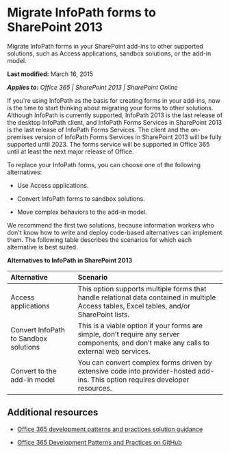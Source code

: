 
# Migrate InfoPath forms to SharePoint 2013
Migrate InfoPath forms in your SharePoint add-ins to other supported solutions, such as Access applications, sandbox solutions, or the add-in model.

 **Last modified:** March 16, 2015

 _**Applies to:** Office 365 | SharePoint 2013 | SharePoint Online_

If you're using InfoPath as the basis for creating forms in your add-ins, now is the time to start thinking about migrating your forms to other solutions. Although InfoPath is currently supported, InfoPath 2013 is the last release of the desktop InfoPath client, and InfoPath Forms Services in SharePoint 2013 is the last release of InfoPath Forms Services. The client and the on-premises version of InfoPath Forms Services in SharePoint 2013 will be fully supported until 2023. The forms service will be supported in Office 365 until at least the next major release of Office.

To replace your InfoPath forms, you can choose one of the following alternatives:

- Use Access applications.
    
- Convert InfoPath forms to sandbox solutions.
    
- Move complex behaviors to the add-in model.
    
We recommend the first two solutions, because information workers who don't know how to write and deploy code-based alternatives can implement them. The following table describes the scenarios for which each alternative is best suited.

 **Alternatives to InfoPath in SharePoint 2013**

|**Alternative**|**Scenario**|
|:-----|:-----|
|Access applications|This option supports multiple forms that handle relational data contained in multiple Access tables, Excel tables, and/or SharePoint lists.|
|Convert InfoPath to Sandbox solutions|This is a viable option if your forms are simple, don’t require any server components, and don’t make any calls to external web services.|
|Convert to the add-in model|You can convert complex forms driven by extensive code into provider-hosted add-ins. This option requires developer resources.|

## Additional resources
<a name="bk_addresources"> </a>


-  [Office 365 development patterns and practices solution guidance](Office-365-development-patterns-and-practices-solution-guidance.md)
    
-  [Office 365 Development Patterns and Practices on GitHub](https://github.com/OfficeDev/PnP)
    
